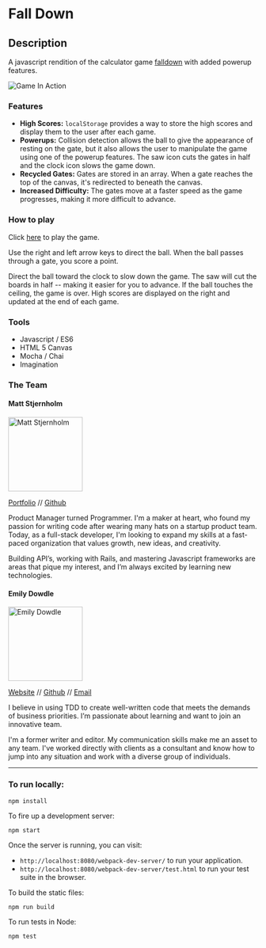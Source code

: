 # Fall Down

## Description
A javascript rendition of the calculator game [falldown](http://tiwizard.com/downloads/fall-down/) with added powerup features.

![Game In Action](http://g.recordit.co/onbODpkJDv.gif)
### Features

* **High Scores:** `localStorage` provides a way to store the high scores and display them to the user after each game. 
* **Powerups:** Collision detection allows the ball to give the appearance of resting on the gate, but it also allows the user to manipulate the game using one of the powerup features. The saw icon cuts the gates in half and the clock icon slows the game down. 
* **Recycled Gates:** Gates are stored in an array. When a gate reaches the top of the canvas, it's redirected to beneath the canvas.
* **Increased Difficulty:** The gates move at a faster speed as the game progresses, making it more difficult to advance.

### How to play

Click [here](http://matt-stj.github.io/fall-down-js/) to play the game. 

Use the right and left arrow keys to direct the ball. When the ball passes through a gate, you score a point. 

Direct the ball toward the clock to slow down the game. The saw will cut the boards in half -- making it easier for you to advance. If the ball touches the ceiling, the game is over. High scores are displayed on the right and updated at the end of each game. 

### Tools

* Javascript / ES6
* HTML 5 Canvas
* Mocha / Chai
* Imagination


### The Team

#### Matt Stjernholm

<img src="https://avatars3.githubusercontent.com/u/5952473?v=3&s=400" alt="Matt Stjernholm" width=150>

[Portfolio](http://people.turing.io/people/matt_stjernholm) // [Github](https://github.com/matt-stj)

Product Manager turned Programmer. I'm a maker at heart, who found my passion for writing code after wearing many hats on a startup product team. Today, as a full-stack developer, I'm looking to expand my skills at a fast-paced organization that values growth, new ideas, and creativity.

Building API’s, working with Rails, and mastering Javascript frameworks are areas that pique my interest, and I’m always excited by learning new technologies.

#### Emily Dowdle

<img src="https://avatars2.githubusercontent.com/u/12585856?v=3&s=460" alt="Emily Dowdle" width=150>

[Website](http://emilydowdle.com) // [Github](https://github.com/emilydowdle/) // [Email](mailto:emily@emilydowdle.com)

I believe in using TDD to create well-written code that meets the demands of business priorities. I’m passionate about learning and want to join an innovative team.

I'm a former writer and editor. My communication skills make me an asset to any team. I've worked directly with clients as a consultant and know how to jump into any situation and work with a diverse group of individuals.

--- 
### To run locally:

```
npm install
```

To fire up a development server:

```
npm start
```

Once the server is running, you can visit:

* `http://localhost:8080/webpack-dev-server/` to run your application.
* `http://localhost:8080/webpack-dev-server/test.html` to run your test suite in the browser.

To build the static files:

```js
npm run build
```


To run tests in Node:

```js
npm test
```



